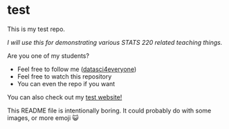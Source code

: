 # test

This is my test repo. 

*I will use this for demonstrating various STATS 220 related teaching things.*

Are you one of my students?

- Feel free to follow me ([datasci4everyone](https://github.com/datasci4everyone))
- Feel free to watch this repository
- You can even 
the repo if you want 

You can also check out my [test website!](https://datasci4everyone.github.io/test/)

This README file is intentionally boring. It could probably do with some images, or more emoji 😺

